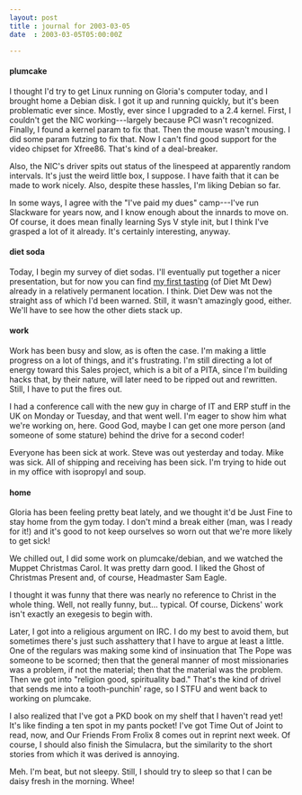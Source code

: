 ```yaml
---
layout: post
title : journal for 2003-03-05
date  : 2003-03-05T05:00:00Z

---
```

<h4>plumcake</h4>I thought I'd try to get Linux running on Gloria's computer today, and I brought home a Debian disk.  I got it up and running quickly, but it's been problematic ever since.  Mostly, ever since I upgraded to a 2.4 kernel.  First, I couldn't get the NIC working---largely because PCI wasn't recognized. Finally, I found a kernel param to fix that.  Then the mouse wasn't mousing.  I did some param futzing to fix that.  Now I can't find good support for the video chipset for Xfree86.  That's kind of a deal-breaker.

Also, the NIC's driver spits out status of the linespeed at apparently random intervals.  It's just the weird little box, I suppose.  I have faith that it can be made to work nicely.  Also, despite these hassles, I'm liking Debian so far.

In some ways, I agree with the "I've paid my dues" camp---I've run Slackware for years now, and I know enough about the innards to move on.  Of course, it does mean finally learning Sys V style init, but I think I've grasped a lot of it already.  It's certainly interesting, anyway.<h4>diet soda</h4>Today, I begin my survey of diet sodas.  I'll eventually put together a nicer presentation, but for now you can find <a href='http://rjbs.manxome.org/reviews/diet/diet_mountain_dew'>my first tasting</a> (of Diet Mt Dew) already in a relatively permanent location.  I think.  Diet Dew was not the straight ass of which I'd been warned.  Still, it wasn't amazingly good, either.  We'll have to see how the other diets stack up.<h4>work</h4>Work has been busy and slow, as is often the case.  I'm making a little progress on a lot of things, and it's frustrating.  I'm still directing a lot of energy toward this Sales project, which is a bit of a PITA, since I'm building hacks that, by their nature, will later need to be ripped out and rewritten.  Still, I have to put the fires out.

I had a conference call with the new guy in charge of IT and ERP stuff in the UK on Monday or Tuesday, and that went well.  I'm eager to show him what we're working on, here.  Good God, maybe I can get one more person (and someone of some stature) behind the drive for a second coder!

Everyone has been sick at work.  Steve was out yesterday and today.  Mike was sick.  All of shipping and receiving has been sick.  I'm trying to hide out in my office with isopropyl and soup.<h4>home</h4>Gloria has been feeling pretty beat lately, and we thought it'd be Just Fine to stay home from the gym today.  I don't mind a break either (man, was I ready for it!) and it's good to not keep ourselves so worn out that we're more likely to get sick!

We chilled out, I did some work on plumcake/debian, and we watched the Muppet Christmas Carol.  It was pretty darn good.  I liked the Ghost of Christmas Present and, of course, Headmaster Sam Eagle.

I thought it was funny that there was nearly no reference to Christ in the whole thing.  Well, not really funny, but... typical.  Of course, Dickens' work isn't exactly an exegesis to begin with.  

Later, I got into a religious argument on IRC.  I do my best to avoid them, but sometimes there's just such asshattery that I have to argue at least a little. One of the regulars was making some kind of insinuation that The Pope was someone to be scorned; then that the general manner of most missionaries was a problem, if not the material; then that the material was the problem.  Then we got into "religion good, spirituality bad."  That's the kind of drivel that sends me into a tooth-punchin' rage, so I STFU and went back to working on plumcake.  

I also realized that I've got a PKD book on my shelf that I haven't read yet! It's like finding a ten spot in my pants pocket!  I've got Time Out of Joint to read, now, and Our Friends From Frolix 8 comes out in reprint next week.  Of course, I should also finish the Simulacra, but the similarity to the short stories from which it was derived is annoying.

Meh.  I'm beat, but not sleepy.  Still, I should try to sleep so that I can be daisy fresh in the morning.  Whee!

